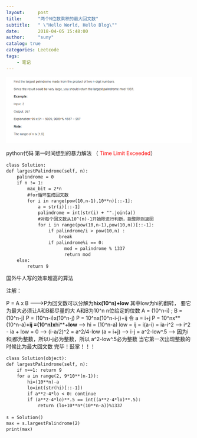 ```yaml
---
layout:     post
title:      "两个N位数乘积的最大回文数"
subtitle:   " \"Hello World, Hello Blog\""
date:       2018-04-05 15:48:00
author:     "suny"
catalog: true
categories: Leetcode
tags:
    - 笔记
---
```

<img src="/img/LargestPalindromeProduct.jpg"/>

python代码
第一时间想到的暴力解法 （ <font color = "red">Time Limit Exceeded</font>）

	class Solution:
    def largestPalindrome(self, n):
        palindrome = 0
        if n != 1:
            max_bit = 2*n
			#for循环生成回文数
            for i in range(pow(10,n-1),10**n)[::-1]:
                a = str(i)[::-1]
                palindrome = int(str(i) + "".join(a))
				#对每个回文数从10^(n)-1开始除进行判断，能整除则返回
                for i in range(pow(10,n-1),pow(10,n))[::-1]:
                    if palindrome/i > pow(10,n) :
                        break
                    if palindrome%i == 0:
                          mod = palindrome % 1337   
                          return mod
        else:
            return 9            
            
国外牛人写的效率超高的算法

注解：
	
 P = A x B --->P为回文数可以分解为**hix(10^n)+low** 其中low为hi的翻转， 要它为最大必须让A和B都尽量的大 A和B为10^n  n位给定的位数
 A = (10^n-i) ; B = (10^n-j)
 P = (10^n-i)x(10^n-j)
 P = 10^nx(10^n-i-j)+ij   令 a = i+j 
 P = 10^nx**(10^n-a)**+**ij** =(10^n)x**hi**+**low**
 --> hi = (10^n-a) low = ij = i(a-i) = ia-i^2
 --> i^2 - ia + low = 0
 --> (i-a/2)^2 = a^2/4-low  (a = i+j)
 -->  i-j = a^2-low^.5
 -->  因为i和j都为整数，所以i-j必为整数，所以 a^2-low^.5必为整数 当它第一次出现整数的时候比为最大回文数
完毕！鼓掌！！！

	class Solution(object):
    def largestPalindrome(self, n):
        if n==1: return 9
        for a in range(2, 9*10**(n-1)):
            hi=(10**n)-a
            lo=int(str(hi)[::-1])
            if a**2-4*lo < 0: continue
            if (a**2-4*lo)**.5 == int((a**2-4*lo)**.5):
                return (lo+10**n*(10**n-a))%1337
            
	s = Solution()
	max = s.largestPalindrome(2)
	print(max)

	            
        
	
	


